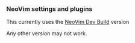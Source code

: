 ### NeoVim settings and plugins

This currently uses the [NeoVim Dev Build](https://github.com/neovim/neovim/releases) version

Any other version may not work.





